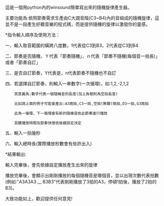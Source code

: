 這是一個用python內的winsound簡單寫出來的隨機旋律產生器。

主要功能為:依照節奏需求生產由C大調音階(C3~B4)內的音組成的隨機旋律，這並不是一段產生好聽音樂的程式碼，而是提供隨機的旋律以激發你的靈感。

*指令輸入順序及使用方法：

一、輸入取音範圍的橫跨八度數，1代表從C3到B3，2代表從C3到B4

二、節奏是否隨機，Ｙ代表「節奏隨機」，ｎ代表「節奏不隨機(每個音一拍長)」或者「節奏自訂」

三、是否自訂節奏，Y代表是，n代表節奏不隨機也不自訂

四、若選擇自訂節奏，則輸入一串數字(一次循環)，如:1,2,-2,1,2

        其意義為:數字代表一個隨機音的長度(加上負號則為空拍長度)
        
        比如說上面的例子可能會產出:A3兩拍,C3一拍,空拍(無聲)兩拍,D3一拍,G3兩拍

        此為一循環，下一循環會有新的隨機音依此節奏進行播放

        具體播放時間及節奏快慢依後續設定決定

五、輸入一拍幾秒

六、輸入總時長(實際播放秒數會有些許出入)

*結果輸出:

輸入完畢後，會先依據設定播放產生出來的旋律

播放完畢後，會顯示出剛剛播放的每個隨機音是哪個音，並以出現次數代表拍數(例如:"A3A3A3 __ B3B3"代表剛剛播放了3拍的A3，停頓1拍後，播放了2拍的B3)。

大致功能如上，歡迎提供任何意見!
